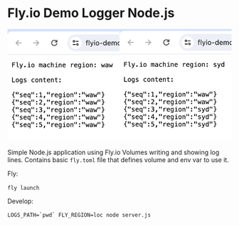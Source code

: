 # Fly.io Demo Logger Node.js

![Fly.io demo logger nodejs](./flyio-demo-logger-nodejs.png)

Simple Node.js application using Fly.io Volumes writing and showing log lines.
Contains basic `fly.toml` file that defines volume and env var to use it.


Fly:

`fly launch`


Develop:

```
LOGS_PATH=`pwd` FLY_REGION=loc node server.js
```